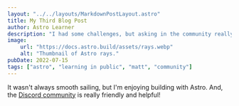 ```yaml
---
layout: "../../layouts/MarkdownPostLayout.astro"
title: My Third Blog Post
author: Astro Learner
description: "I had some challenges, but asking in the community really helped!"
image:
    url: "https://docs.astro.build/assets/rays.webp"
    alt: "Thumbnail of Astro rays."
pubDate: 2022-07-15
tags: ["astro", "learning in public", "matt", "community"]
---
```

It wasn't always smooth sailing, but I'm enjoying building with Astro. And, the [Discord community](https://astro.build/chat) is really friendly and helpful!
